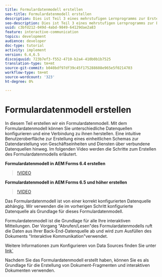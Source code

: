 ```yaml
---
title: Formulardatenmodell erstellen
seo-title: Formulardatenmodell erstellen
description: Dies ist Teil 3 eines mehrstufigen Lernprogramms zur Erstellung Ihres ersten interaktiven Kommunikations-Dokuments. In diesem Teil erstellen wir ein Formulardatenmodell. Mit dem Formulardatenmodell können Sie unterschiedliche Datenquellen konfigurieren und eine Verbindung zu diesen herstellen. Es bietet eine intuitive Benutzeroberfläche, um ein einheitliches Schema für die Datendarstellung von Geschäftseinheiten und Diensten aus verbundenen Datenquellen zu erstellen. Im folgenden Video werden die Schritte zum Erstellen des Formulardatenmodells erläutert.
seo-description: Dies ist Teil 3 eines mehrstufigen Lernprogramms zur Erstellung Ihres ersten interaktiven Kommunikations-Dokuments. In diesem Teil erstellen wir ein Formulardatenmodell. Mit dem Formulardatenmodell können Sie unterschiedliche Datenquellen konfigurieren und eine Verbindung zu ihnen herstellen. Es bietet eine intuitive Benutzeroberfläche, um ein einheitliches Schema für die Datendarstellung von Unternehmenseinheiten und Diensten aus verbundenen Datenquellen zu erstellen. Im folgenden Video werden die Schritte zum Erstellen des Formulardatenmodells erläutert.
uuid: c3bfd212-049d-4abd-9849-64129dae2a83
feature: interactive-communication
topics: development
audience: developer
doc-type: tutorial
activity: implement
version: 6.4,6.5
discoiquuid: 723b7ef3-f552-4710-b2a4-410b0b1b7525
translation-type: tm+mt
source-git-commit: b040bdf97df39c45f175288608e965e5f0214703
workflow-type: tm+mt
source-wordcount: '323'
ht-degree: 0%

---
```



# Formulardatenmodell erstellen

In diesem Teil erstellen wir ein Formulardatenmodell. Mit dem Formulardatenmodell können Sie unterschiedliche Datenquellen konfigurieren und eine Verbindung zu ihnen herstellen. Eine intuitive Benutzeroberfläche zur Erstellung eines einheitlichen Schemas zur Datendarstellung von Geschäftseinheiten und Diensten über verbundene Datenquellen hinweg. Im folgenden Video werden die Schritte zum Erstellen des Formulardatenmodells erläutert.

**Formulardatenmodell in AEM Forms 6.4 erstellen**
>[!VIDEO](https://video.tv.adobe.com/v/27763/?quality=9&learn=on)

**Formulardatenmodell in AEM Forms 6.5 und höher erstellen**
>[!VIDEO](https://video.tv.adobe.com/v/27765?quality=9&learn=on)

Das Formulardatenmodell ist von einer korrekt konfigurierten Datenquelle abhängig. Wir verwenden die im vorherigen Schritt konfigurierte Datenquelle als Grundlage für dieses Formulardatenmodell.

Formulardatenmodell ist die Grundlage für alle Ihre interaktiven Mitteilungen. Der Vorgang &quot;Abrufen/Lesen&quot;des Formulardatenmodells ruft die Daten aus Ihrer Back-End-Datenquelle ab und wird zum Ausfüllen des Dokuments &quot;Interaktive Kommunikation&quot;verwendet.

Weitere Informationen zum Konfigurieren von Data Sources finden Sie unter [link`](parttwo.md)

Nachdem Sie das Formulardatenmodell erstellt haben, können Sie es als Grundlage für die Erstellung von Dokument-Fragmenten und interaktiven Dokumenten verwenden.
